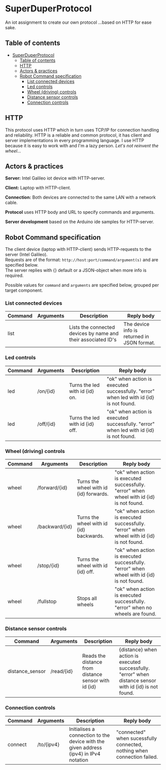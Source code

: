 # SuperDuperProtocol

An iot assignment to create our own protocol ...based on HTTP for ease sake.

## Table of contents
<!-- TOC depthFrom:1 depthTo:6 withLinks:1 updateOnSave:1 orderedList:0 -->

- [SuperDuperProtocol](#superduperprotocol)
	- [Table of contents](#table-of-contents)
	- [HTTP](#http)
	- [Actors & practices](#actors-practices)
	- [Robot Command specification](#robot-command-specification)
		- [List connected devices](#list-connected-devices)
		- [Led controls](#led-controls)
		- [Wheel (driving) controls](#wheel-driving-controls)
		- [Distance sensor controls](#distance-sensor-controls)
		- [Connection controls](#connection-controls)

<!-- /TOC -->

## HTTP

This protocol uses HTTP which in turn uses TCP/IP for connection handling and reliability. HTTP is a reliable and common protocol, it has client and server implementations in every programming language. I use HTTP because it is easy to work with and I'm a lazy person. _Let's not reinvent the wheel..._

## Actors & practices

**Server:** Intel Galileo iot device with HTTP-server.

**Client:** Laptop with HTTP-client.

**Connection:** Both devices are connected to the same LAN with a network cable.

**Protocol** uses HTTP body and URL to specify commands and arguments.

**Server development** based on the Arduino ide samples for HTTP-server.

## Robot Command specification

The client device (laptop with HTTP-client) sends HTTP-requests to the server (Intel Galileo).<br>
Requests are of the format: `http://host:port/command/argument(s)` and are specified below.<br>
The server replies with {} default or a JSON-object when more info is required.

Possible values for `command` and `arguments` are specified below, grouped per target component.

### List connected devices
Command | Arguments | Description                     | Reply body
------- | --------- | ------------------------------- | --------------------------------------------------------------------------------------
list    |           | Lists the connected devices by name and their associated ID's  | The device info is returned in JSON format.

### Led controls
Command | Arguments | Description                     | Reply body
------- | --------- | ------------------------------- | --------------------------------------------------------------------------------------
led     | /on/{id}  | Turns the led with id {id} on.  | "ok" when action is executed successfully. "error" when led with id {id} is not found.
led     | /off/{id} | Turns the led with id {id} off. | "ok" when action is executed successfully. "error" when led with id {id} is not found.

### Wheel (driving) controls

Command | Arguments | Description                       | Reply body
------- | --------- | --------------------------------- | ----------------------------------------------------------------------------------------
wheel   | /forward/{id}  | Turns the wheel with id {id} forwards.  | "ok" when action is executed successfully. "error" when wheel with id {id} is not found.
wheel   | /backward/{id}  | Turns the wheel with id {id} backwards.  | "ok" when action is executed successfully. "error" when wheel with id {id} is not found.
wheel   | /stop/{id} | Turns the wheel with id {id} off. | "ok" when action is executed successfully. "error" when wheel with id {id} is not found.
wheel   | /fullstop | Stops all wheels | "ok" when action is executed successfully. "error" when no wheels are found.

### Distance sensor controls

Command        | Arguments | Description                       | Reply body
-------------- | --------- | --------------------------------- | ----------------
distance_sensor | /read/{id}  |Reads the distance from distance sensor with id {id}  | {distance} when action is executed successfully. "error" when distance sensor with id {id} is not found.

### Connection controls

Command           | Arguments | Description | Reply body
----------------- | --------- | ----------- | ----------
connect           | /to/{ipv4} | Initialises a connection to the device with the given address {ipv4} in IPv4 notation | "connected" when sucessfully connected, nothing when connection failed.
